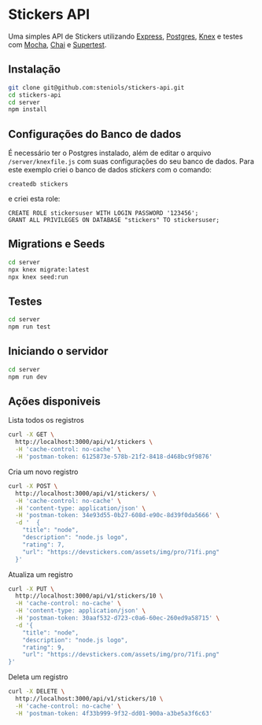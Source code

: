 # Stickers API

Uma simples API de Stickers utilizando [Express](https://github.com/expressjs/express), [Postgres](https://github.com/postgres/postgres), [Knex](https://github.com/knex/knex) e testes com [Mocha](https://github.com/mochajs/mocha), [Chai](https://github.com/chaijs/chai) e [Supertest](https://github.com/visionmedia/supertest).

## Instalação

```bash
git clone git@github.com:steniols/stickers-api.git
cd stickers-api
cd server
npm install
```

## Configurações do Banco de dados

É necessário ter o Postgres instalado, além de editar o arquivo `/server/knexfile.js` com suas configurações do seu banco de dados.
Para este exemplo criei o banco de dados *stickers* com o comando:
```
createdb stickers
```
e criei esta role:
```
CREATE ROLE stickersuser WITH LOGIN PASSWORD '123456';
GRANT ALL PRIVILEGES ON DATABASE "stickers" TO stickersuser;
```

## Migrations e Seeds 

```bash
cd server
npx knex migrate:latest
npx knex seed:run
```


## Testes

```bash
cd server
npm run test
```

## Iniciando o servidor

```bash
cd server
npm run dev
```

## Ações disponiveis

Lista todos os registros

```bash
curl -X GET \
  http://localhost:3000/api/v1/stickers \
  -H 'cache-control: no-cache' \
  -H 'postman-token: 6125873e-578b-21f2-8418-d468bc9f9876'
```

Cria um novo registro

```bash
curl -X POST \
  http://localhost:3000/api/v1/stickers/ \
  -H 'cache-control: no-cache' \
  -H 'content-type: application/json' \
  -H 'postman-token: 34e93d55-0b27-608d-e90c-8d39f0da5666' \
  -d '  {
    "title": "node",
    "description": "node.js logo",
    "rating": 7,
    "url": "https://devstickers.com/assets/img/pro/71fi.png"
  }'
```

Atualiza um registro
```bash
curl -X PUT \
  http://localhost:3000/api/v1/stickers/10 \
  -H 'cache-control: no-cache' \
  -H 'content-type: application/json' \
  -H 'postman-token: 30aaf532-d723-c0a6-60ec-260ed9a58715' \
  -d '{
	"title": "node",
	"description": "node.js logo",
	"rating": 9,
	"url": "https://devstickers.com/assets/img/pro/71fi.png"
}'
```

Deleta um registro
```bash
curl -X DELETE \
  http://localhost:3000/api/v1/stickers/10 \
  -H 'cache-control: no-cache' \
  -H 'postman-token: 4f33b999-9f32-dd01-900a-a3be5a3f6c63'
```

